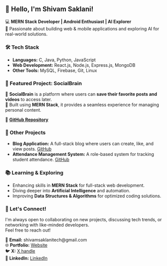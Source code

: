<h2>👋 Hello, I'm Shivam Saklani!</h2>

<p>
    💻 <strong>MERN Stack Developer | Android Enthusiast | AI Explorer</strong><br>
    🚀 Passionate about building web & mobile applications and exploring AI for real-world solutions.
</p>

<h3>🛠 Tech Stack</h3>
<ul>
    <li><strong>Languages:</strong> C, Java, Python, JavaScript</li>
    <li><strong>Web Development:</strong> React.js, Node.js, Express.js, MongoDB</li>
    <li><strong>Other Tools:</strong> MySQL, Firebase, Git, Linux</li>
</ul>

<h3>🌟 Featured Project: SocialBrain</h3>
<p>
    🔹 <strong>SocialBrain</strong> is a platform where users can <strong>save their favorite posts and videos</strong> to access later.<br>
    🔹 Built using <strong>MERN Stack</strong>, it provides a seamless experience for managing personal content.
</p>
<p>
    🔗 <a href="https://github.com/shivamsaklani/socialbrain"><strong>GitHub Repository</strong></a>
</p>

<h3>💼 Other Projects</h3>
<ul>
    <li><strong>Blog Application:</strong> A full-stack blog where users can create, like, and view posts. 
        <a href="https://github.com/shivamsaklani/blog_application">GitHub</a>
    </li>
    <li><strong>Attendance Management System:</strong> A role-based system for tracking student attendance. 
        <a href="https://github.com/shivamsaklani/Attendance-Management-System-AMS-">GitHub</a>
    </li>
</ul>

<h3>📚 Learning & Exploring</h3>
<ul>
    <li>Enhancing skills in <strong>MERN Stack</strong> for full-stack web development.</li>
    <li>Diving deeper into <strong>Artificial Intelligence</strong> and automation.</li>
    <li>Improving <strong>Data Structures & Algorithms</strong> for optimized coding solutions.</li>
</ul>

<h3>💬 Let's Connect!</h3>
<p>
    I'm always open to collaborating on new projects, discussing tech trends, or networking with like-minded developers.<br>
    Feel free to reach out!
</p>

<p>
    📧 <strong>Email:</strong> shivamsaklanitech@gmail.com <br>
    🌐 <strong>Portfolio:</strong> <a href="https://shivamsaklani.github.io/profilewebsite/">Website</a> <br>
    🐦 <strong>X:</strong> <a href="https://x.com/Saklani1_">X handle</a> <br>
    💼 <strong>LinkedIn:</strong> <a href="https://www.linkedin.com/in/shivam-saklani-378061199/">LinkedIn</a>
</p>
